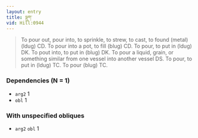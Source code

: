 ```yaml
---
layout: entry
title: ལྡུག་
vid: Hill:0944
---
```

> To pour out, pour into, to sprinkle, to strew, to cast, to found (metal) (ldug) CD. To pour into a pot, to fill (blug) CD. To pour, to put in (ldug) DK. To pout into, to put in (blug) DK. To pour a liquid, grain, or something similar from one vessel into another vessel DS. To pour, to put in (ldug) TC. To pour (blug) TC.
### Dependencies (N = 1)
* `arg2` 1
* `obl` 1


### With unspecified obliques
* `arg2` `obl` 1

